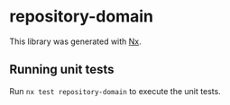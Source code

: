 # repository-domain

This library was generated with [Nx](https://nx.dev).

## Running unit tests

Run `nx test repository-domain` to execute the unit tests.
